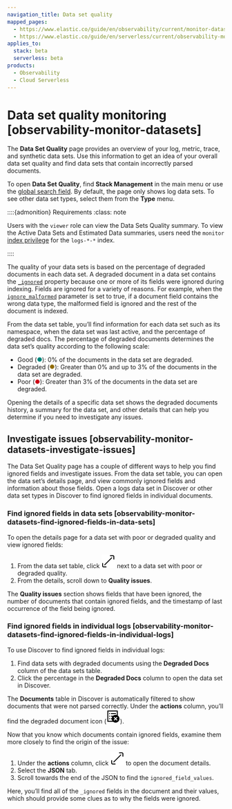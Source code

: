 ```yaml
---
navigation_title: Data set quality
mapped_pages:
  - https://www.elastic.co/guide/en/observability/current/monitor-datasets.html
  - https://www.elastic.co/guide/en/serverless/current/observability-monitor-datasets.html
applies_to:
  stack: beta
  serverless: beta
products:
  - Observability
  - Cloud Serverless
---
```


# Data set quality monitoring [observability-monitor-datasets]

The **Data Set Quality** page provides an overview of your log, metric, trace, and synthetic data sets. Use this information to get an idea of your overall data set quality and find data sets that contain incorrectly parsed documents.

To open **Data Set Quality**, find **Stack Management** in the main menu or use the [global search field](/explore-analyze/find-and-organize/find-apps-and-objects.md). By default, the page only shows log data sets. To see other data set types, select them from the **Type** menu.

::::{admonition} Requirements
:class: note

Users with the `viewer` role can view the Data Sets Quality summary. To view the Active Data Sets and Estimated Data summaries, users need the `monitor` [index privilege](/deploy-manage/users-roles/cluster-or-deployment-auth/elasticsearch-privileges.md#privileges-list-indices) for the `logs-*-*` index.

::::


The quality of your data sets is based on the percentage of degraded documents in each data set. A degraded document in a data set contains the [`_ignored`](elasticsearch://reference/elasticsearch/mapping-reference/mapping-ignored-field.md) property because one or more of its fields were ignored during indexing. Fields are ignored for a variety of reasons. For example, when the [`ignore_malformed`](elasticsearch://reference/elasticsearch/mapping-reference/mapping-ignored-field.md) parameter is set to true, if a document field contains the wrong data type, the malformed field is ignored and the rest of the document is indexed.

From the data set table, you’ll find information for each data set such as its namespace, when the data set was last active, and the percentage of degraded docs. The percentage of degraded documents determines the data set’s quality according to the following scale:

* Good (![Good icon](/solutions/images/serverless-green-dot-icon.png "")): 0% of the documents in the data set are degraded.
* Degraded (![Degraded icon](/solutions/images/serverless-yellow-dot-icon.png "")): Greater than 0% and up to 3% of the documents in the data set are degraded.
* Poor (![Poor icon](/solutions/images/serverless-red-dot-icon.png "")): Greater than 3% of the documents in the data set are degraded.

Opening the details of a specific data set shows the degraded documents history, a summary for the data set, and other details that can help you determine if you need to investigate any issues.


## Investigate issues [observability-monitor-datasets-investigate-issues]

The Data Set Quality page has a couple of different ways to help you find ignored fields and investigate issues. From the data set table, you can open the data set’s details page, and view commonly ignored fields and information about those fields. Open a logs data set in Discover or other data set types in Discover to find ignored fields in individual documents.


### Find ignored fields in data sets [observability-monitor-datasets-find-ignored-fields-in-data-sets]

To open the details page for a data set with poor or degraded quality and view ignored fields:

1. From the data set table, click ![expand icon](/solutions/images/serverless-expand.svg "") next to a data set with poor or degraded quality.
2. From the details, scroll down to **Quality issues**.

The **Quality issues** section shows fields that have been ignored, the number of documents that contain ignored fields, and the timestamp of last occurrence of the field being ignored.


### Find ignored fields in individual logs [observability-monitor-datasets-find-ignored-fields-in-individual-logs]

To use Discover to find ignored fields in individual logs:

1. Find data sets with degraded documents using the **Degraded Docs** column of the data sets table.
2. Click the percentage in the **Degraded Docs** column to open the data set in Discover.

The **Documents** table in Discover is automatically filtered to show documents that were not parsed correctly. Under the **actions** column, you’ll find the degraded document icon (![degraded document icon](../images/serverless-indexClose.svg "")).

Now that you know which documents contain ignored fields, examine them more closely to find the origin of the issue:

1. Under the **actions** column, click ![expand icon](/solutions/images/serverless-expand.svg "") to open the document details.
2. Select the **JSON** tab.
3. Scroll towards the end of the JSON to find the `ignored_field_values`.

Here, you’ll find all of the `_ignored` fields in the document and their values, which should provide some clues as to why the fields were ignored.